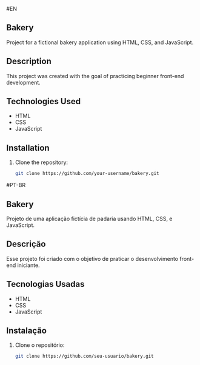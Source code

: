 #EN

## Bakery

Project for a fictional bakery application using HTML, CSS, and JavaScript.

## Description

This project was created with the goal of practicing beginner front-end development.

## Technologies Used

- HTML
- CSS
- JavaScript

## Installation

1. Clone the repository:
   ```bash
   git clone https://github.com/your-username/bakery.git


#PT-BR

## Bakery

Projeto de uma aplicação fictícia de padaria usando HTML, CSS, e JavaScript.

## Descrição

Esse projeto foi criado com o objetivo de praticar o desenvolvimento front-end iniciante.

## Tecnologias Usadas

- HTML
- CSS
- JavaScript

## Instalação

1. Clone o repositório:
   ```bash
   git clone https://github.com/seu-usuario/bakery.git
